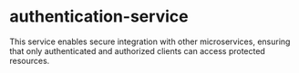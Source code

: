 # authentication-service
 This service enables secure integration with other microservices, ensuring that only authenticated and authorized clients can access protected resources.
